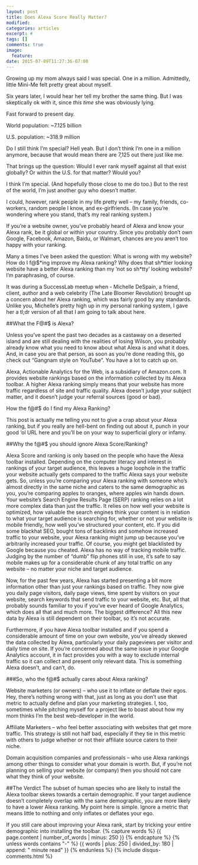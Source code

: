 ```yaml
---
layout: post
title: Does Alexa Score Really Matter?
modified:
categories: articles
excerpt: #
tags: []
comments: true
image:
  feature:
date: 2015-07-09T11:27:36-07:00
---
```



Growing up my mom always said I was special. One in a million. Admittedly, little Mini-Me felt pretty great about myself. 

Six years later, I would hear her tell my brother the same thing. But I was skeptically ok with it, since *this time* she was obviously lying.

Fast forward to present day. 

World population: ~7.125 billion

U.S. population: ~318.9 million

Do I still think I’m special? Hell yeah. But I don’t think I’m one in a million anymore, because that would mean there are 7,125 out there just like me. 

That brings up the question: Would I ever rank myself against all that exist globally? Or within the U.S. for that matter? Would you?

I think I’m special. (And hopefully those close to me do too.) But to the rest of the world, I’m just another guy who doesn’t matter. 

I could, however, rank people in my life pretty well – my family, friends, co-workers, random people I know, and ex-girlfriends. (In case you’re wondering where you stand, that’s my real ranking system.)

If you’re a website owner, you’ve probably heard of Alexa and know your Alexa rank, be it global or within your country. Since you probably don’t own Google, Facebook, Amazon, Baidu, or Walmart, chances are you aren’t too happy with your ranking. 


Many a times I’ve been asked the question: What is wrong with my website? How do I f@$\*ing improve my Alexa ranking? Why does that sh\*ttier looking website have a better Alexa ranking than my ‘not so sh\*tty’ looking website?  I’m paraphrasing, of course. 

It was during a SuccessLab meetup when - Michelle DeSpain, a friend, client, author and a web celebrity (The Late Bloomer Revolution) brought up a concern about her Alexa ranking, which was fairly good by any standards. Unlike you, Michelle’s pretty high up in my personal ranking system, I gave her a tl;dr version of all that I am going to talk about here.

##What the F@#$ is Alexa?

Unless you’ve spent the past two decades as a castaway on a deserted island and are still dealing with the realities of losing Wilson, you probably already know what you need to know about what Alexa is and what it does. And, in case you are that person, as soon as you’re done reading this, go check out “Gangnam style on YouTube”. You have a lot to catch up on.

Alexa, Actionable Analytics for the Web, is a subsidiary of Amazon.com. It provides website rankings based on the information collected by its Alexa toolbar. A higher Alexa ranking simply means that your website has more traffic regardless of site and traffic quality. Alexa doesn’t judge your subject matter, and it doesn’t judge your referral sources (good or bad). 

How the f@#$ do I find my Alexa Ranking? 

This post is actually me telling you not to give a crap about your Alexa ranking, but if you really are hell-bent on finding out about it, punch in your good ‘ol URL here and you’ll be on your way to superficial glory or infamy.

##Why the f@#$ you should ignore Alexa Score/Ranking?

Alexa Score and ranking is only based on the people who have the Alexa toolbar installed. Depending on the computer literacy and interest in rankings of your target audience, this leaves a huge loophole in the traffic your website actually gets compared to the traffic Alexa says your website gets. So, unless you’re comparing your Alexa ranking with someone who’s almost directly in the same niche and caters to the same demographic as you, you’re comparing apples to oranges, where apples win hands down.
Your website’s Search Engine Results Page (SERP) ranking relies on a lot more complex data than just the traffic. It relies on how well your website is optimized, how valuable the search engines think your content is in relation to what your target audience is searching for, whether or not your website is mobile friendly, how well you’ve structured your content, etc. If you did some blackhat SEO, bought tons of backlinks and somehow increased traffic to your website, your Alexa ranking might jump up because you’ve arbitrarily increased your traffic. Of course, you might get blacklisted by Google because you cheated.
Alexa has no way of tracking mobile traffic. Judging by the number of “dumb” flip phones still in use, it’s safe to say mobile makes up for a considerable chunk of any total traffic on any website – no matter your niche and target audience.

Now, for the past few years, Alexa has started presenting a bit more information other than just your rankings based on traffic. They now give you daily page visitors, daily page views, time spent by visitors on your website, search keywords that send traffic to your website, etc. But, all that probably sounds familiar to you if you’ve ever heard of Google Analytics, which does all that and much more. The biggest difference? All this new data by Alexa is still dependent on their toolbar, so it’s not accurate. 

Furthermore, if you have Alexa toolbar installed and if you spend a considerable amount of time on your own website, you’ve already skewed the data collected by Alexa, particularly your daily pageviews per visitor and daily time on site. If you’re concerned about the same issue in your Google Analytics account, it in fact provides you with a way to exclude internal traffic so it can collect and present only relevant data. This is something Alexa doesn’t, and can’t, do.

###So, who the f@#$ actually cares about Alexa ranking?

Website marketers (or owners) – who use it to inflate or deflate their egos. Hey, there’s nothing wrong with that, just as long as you don’t use that metric to actually define and plan your marketing strategies. I, too, sometimes while pitching myself for a project like to boast about how my mom thinks I’m the best web-developer in the world. 

Affiliate Marketers – who feel better associating with websites that get more traffic. This strategy is still not half bad, especially if they tie in this metric with others to judge whether or not their affiliate source caters to their niche. 

Domain acquisition companies and professionals – who use Alexa rankings among other things to consider what your domain is worth. But, if you’re not planning on selling your website (or company) then you should not care what they think of your website. 

##The Verdict
The subset of human species who are likely to install the Alexa toolbar skews towards a certain demographic. If your target audience doesn’t completely overlap with the same demographic, you are more likely to have a lower Alexa ranking. 
My point here is simple. Ignore a metric that means little to nothing and only inflates or deflates your ego. 

If you still care about improving your Alexa rank, start by tricking your entire demographic into installing the toolbar. 
{% capture words %}
  {{ page.content | number_of_words | minus: 250 }}
{% endcapture %}
{% unless words contains "-" %}
  {{ words | plus: 250 | divided_by: 180 | append: " minute read" }}
{% endunless %}
{% include disqus-comments.html %}

